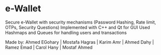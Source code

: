 # e-Wallet

Secure e-Wallet with security mechanisms (Password Hashing, Rate limit, OTPs, Security Questions)
Implemented with C++ and Qt for GUI
Used Hashmaps and Queues for handling users and transactions 

Made by: Ahmed EGohary | Mostafa Hagras | Karim Amr | Ahmed Dahy | Ramez Emad | Carol Hany | Mostaf Ahmed
